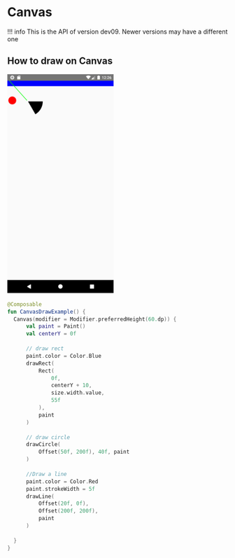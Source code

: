 # Canvas

!!! info
    This is the API of version dev09. Newer versions may have a different one

## How to draw on Canvas

<p align="left">
  <img src ="../../images/foundation/canvas/CanvasDrawExample.png" height=500 />
</p>



```kotlin
@Composable
fun CanvasDrawExample() {
  Canvas(modifier = Modifier.preferredHeight(60.dp)) {
      val paint = Paint()
      val centerY = 0f

      // draw rect
      paint.color = Color.Blue
      drawRect(
          Rect(
              0f,
              centerY + 10,
              size.width.value,
              55f
          ),
          paint
      )

      // draw circle
      drawCircle(
          Offset(50f, 200f), 40f, paint
      )

      //Draw a line
      paint.color = Color.Red
      paint.strokeWidth = 5f
      drawLine(
          Offset(20f, 0f),
          Offset(200f, 200f),
          paint
      )

  }
}


```